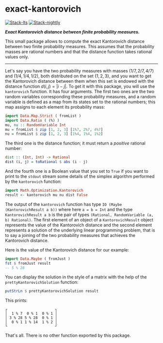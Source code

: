 # exact-kantorovich

<!-- badges: start -->
[![Stack-lts](https://github.com/stla/exact-kantorovich/actions/workflows/Stack-lts.yml/badge.svg)](https://github.com/stla/exact-kantorovich/actions/workflows/Stack-lts.yml)
[![Stack-nightly](https://github.com/stla/exact-kantorovich/actions/workflows/Stack-nightly.yml/badge.svg)](https://github.com/stla/exact-kantorovich/actions/workflows/Stack-nightly.yml)
<!-- badges: end -->

***Exact Kantorovich distance between finite probability measures.*** 

This small package allows to compute the exact Kantorovich distance between two
finite probability measures. This assumes that the probability masses are 
rational numbers and that the distance function takes rational values only.

___

Let's say you have the two probability measures with masses $(1/7, 2/7, 4/7)$ 
and $(1/4, 1/4, 1/2)$, both distributed on the set $\{1, 2, 3\}$, and you want
to get the Kantorovich distance between them when this set is endowed with the 
distance function $d(i, j) = |i - j|$. To get it with this package, you will 
use the `kantorovich` function. It has four arguments. The first two ones are
the two random variables corresponding these probability measures, and a random
variable is defined as a map from its states set to the rational numbers; this
map assigns to each element its probability mass:

```haskell
import Data.Map.Strict ( fromList )
import Data.Ratio ( (%) )
mu, nu :: RandomVariable Int
mu = fromList $ zip [1, 2, 3] [1%7, 2%7, 4%7]
nu = fromList $ zip [1, 2, 3] [1%4, 1%4, 1%2]
```

The third one is the distance function; it must return a *positive* rational 
number:

```haskell
dist :: (Int, Int) -> Rational
dist (i, j) = toRational $ abs (i - j)
```

And the fourth one is a Boolean value that you set to `True` if you want to 
print to the `stdout` stream some details of the simplex algorithm performed 
by the `kantorovich` function:

```haskell
import Math.Optimization.Kantorovich
result <- kantorovich mu nu dist False
```

The output of the `kantorovich` function has type 
`IO (Maybe (KantorovichResult a b))` where here `a = b = Int` and the type 
`KantorovichResult a b` is the pair of types 
`(Rational, RandomVariable (a, b) Rational)`. The first 
element of an object of a `KantorovichResult` object represents the value of 
the Kantorovich distance and the second element represents a solution of the 
underlying linear programming problem, that is to say a joining of the two 
probability measures that achieves the Kantorovich distance. 

Here is the value of the Kantorovich distance for our example:

```haskell
import Data.Maybe ( fromJust )
fst $ fromJust result
-- 5 % 28
```

You can display the solution in the style of a matrix with the help of the 
`prettyKantorovichSolution` function:

```haskell
putStrLn $ prettyKantorovichSolution result
```

This prints:

```
┌                      ┐
│  1 % 7  0 % 1  0 % 1 │
│ 3 % 28 5 % 28  0 % 1 │
│  0 % 1 1 % 14  1 % 2 │
└                      ┘
```

That's all. There is no other function exported by this package.
